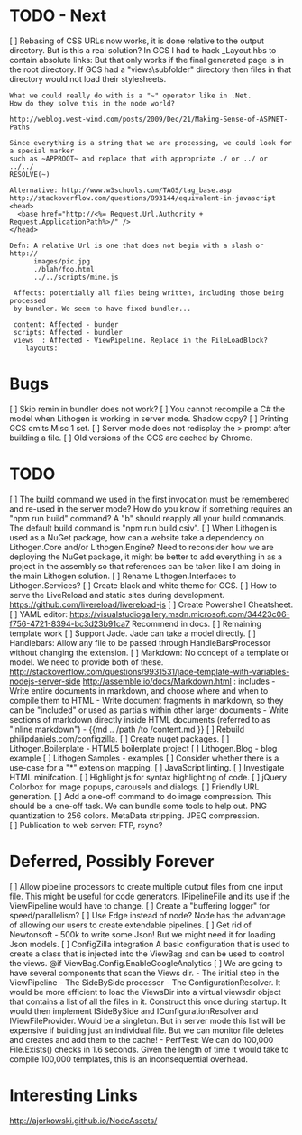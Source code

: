 TODO - Next
===========
[ ] Rebasing of CSS URLs now works, it is done relative to the output directory.
    But is this a real solution? In GCS I had to hack _Layout.hbs to contain
	absolute links: <link rel="stylesheet" href="./content/theme.solarized_dark.css" id="themeSheet">
	But that only works if the final generated page is in the root directory. If GCS had
	a "views\subfolder" directory then files in that directory would not load their stylesheets.

    What we could really do with is a "~" operator like in .Net.
	How do they solve this in the node world?

	http://weblog.west-wind.com/posts/2009/Dec/21/Making-Sense-of-ASPNET-Paths

	Since everything is a string that we are processing, we could look for a special marker
	such as ~APPROOT~ and replace that with appropriate ./ or ../ or ../../
	RESOLVE(~)

	Alternative: http://www.w3schools.com/TAGS/tag_base.asp
	http://stackoverflow.com/questions/893144/equivalent-in-javascript
	<head>
      <base href="http://<%= Request.Url.Authority + Request.ApplicationPath%>/" />
	</head>

	Defn: A relative Url is one that does not begin with a slash or http://
	      images/pic.jpg
		  ./blah/foo.html
		  ../../scripts/mine.js

     Affects: potentially all files being written, including those being processed
	 by bundler. We seem to have fixed bundler...

	 content: Affected - bunder
	 scripts: Affected - bundler
	 views  : Affected - ViewPipeline. Replace in the FileLoadBlock?
	    layouts: 

Bugs
====
[ ] Skip remin in bundler does not work?
[ ] You cannot recompile a C# the model when Lithogen is working in server mode. Shadow copy?
[ ] Printing GCS omits Misc 1 set.
[ ] Server mode does not redisplay the > prompt after building a file.
[ ] Old versions of the GCS are cached by Chrome.

TODO
====
[ ] The build command we used in the first invocation must be remembered and re-used in the server mode?
    How do you know if something requires an "npm run build" command?
    A "b" should reapply all your build commands.
    The default build command is "npm run build,csiv".
[ ] When Lithogen is used as a NuGet package, how can a website take a dependency on Lithogen.Core
    and/or Lithogen.Engine? Need to reconsider how we are deploying the NuGet package, it might
    be better to add everything in as a project in the assembly so that references can be taken
    like I am doing in the main Lithogen solution.
[ ] Rename Lithogen.Interfaces to Lithogen.Services?
[ ] Create black and white theme for GCS.
[ ] How to serve the LiveReload and static sites during development.
    https://github.com/livereload/livereload-js
[ ] Create Powershell Cheatsheet.
[ ] YAML editor: https://visualstudiogallery.msdn.microsoft.com/34423c06-f756-4721-8394-bc3d23b91ca7
    Recommend in docs.
[ ] Remaining template work
    [ ] Support Jade. Jade can take a model directly.
	[ ] Handlebars: Allow any file to be passed through HandleBarsProcessor without
	    changing the extension.
	[ ] Markdown: No concept of a template or model. We need to provide both of these.
	    http://stackoverflow.com/questions/9931531/jade-template-with-variables-nodejs-server-side
        http://assemble.io/docs/Markdown.html : includes
		  - Write entire documents in markdown, and choose where and when to compile them to HTML
          - Write document fragments in markdown, so they can be "included" or used as partials within other larger documents
          - Write sections of markdown directly inside HTML documents (referred to as "inline markdown")
          - {{md  .. /path /to /content.md }}
[ ] Rebuild philipdaniels.com/configzilla.
[ ] Create nuget packages.
    [ ] Lithogen.Boilerplate - HTML5 boilerplate project
    [ ] Lithogen.Blog - blog example
    [ ] Lithogen.Samples - examples
[ ] Consider whether there is a use-case for a "*" extension mapping.
[ ] JavaScript linting.
[ ] Investigate HTML minifcation.
[ ] Highlight.js for syntax highlighting of code.
[ ] jQuery Colorbox for image popups, carousels and dialogs.
[ ] Friendly URL generation.
[ ] Add a one-off command to do image compression.
    This should be a one-off task. We can bundle some tools to help out.
      PNG quantization to 256 colors.
      MetaData stripping.
      JPEQ compression.    
[ ] Publication to web server: FTP, rsync?


Deferred, Possibly Forever
==========================
[ ] Allow pipeline processors to create multiple output files from one input
    file. This might be useful for code generators. IPipelineFile and its use
	if the ViewPipeline would have to change.
[ ] Create a "buffering logger" for speed/parallelism?
[ ] Use Edge instead of node? Node has the advantage of allowing our users to
    create extendable pipelines.
[ ] Get rid of Newtonsoft - 500k to write some Json! But we might need it
    for loading Json models.
[ ] ConfigZilla integration
      A basic configuration that is used to create a class that is injected
	  into the ViewBag and can be used to control the views. @if
	  ViewBag.Config.EnableGoogleAnalytics
[ ] We are going to have several components that scan the Views dir.
    - The initial step in the ViewPipeline
	- The SideBySide processor
	- The ConfigurationResolver.
	It would be more efficient to load the ViewsDir into a virtual viewsdir
	object that contains a list of all the files in it. Construct this once
	during startup. It would then implement ISideBySide and IConfigurationResolver
	and IViewFileProvider. Would be a singleton.
	But in server mode this list will be expensive if building just an individual file.
	But we can monitor file deletes and creates and add them to the cache!
    - PerfTest: We can do 100,000 File.Exists() checks in 1.6 seconds. Given the length
	            of time it would take to compile 100,000 templates, this is an
				inconsequential overhead.

Interesting Links
=================
http://ajorkowski.github.io/NodeAssets/
